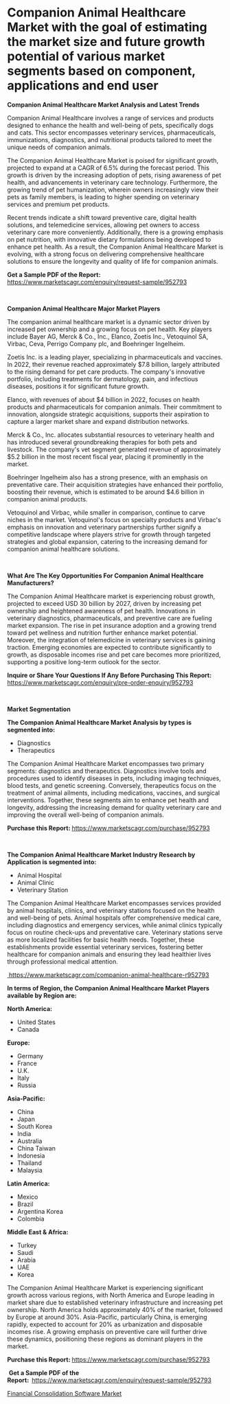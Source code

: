 <p><h1>Companion Animal Healthcare Market with the goal of estimating the market size and future growth potential of various market segments based on component, applications and end user</h1></p><p><strong>Companion Animal Healthcare Market Analysis and Latest Trends</strong></p>
<p><p>Companion Animal Healthcare involves a range of services and products designed to enhance the health and well-being of pets, specifically dogs and cats. This sector encompasses veterinary services, pharmaceuticals, immunizations, diagnostics, and nutritional products tailored to meet the unique needs of companion animals.</p><p>The Companion Animal Healthcare Market is poised for significant growth, projected to expand at a CAGR of 6.5% during the forecast period. This growth is driven by the increasing adoption of pets, rising awareness of pet health, and advancements in veterinary care technology. Furthermore, the growing trend of pet humanization, wherein owners increasingly view their pets as family members, is leading to higher spending on veterinary services and premium pet products.</p><p>Recent trends indicate a shift toward preventive care, digital health solutions, and telemedicine services, allowing pet owners to access veterinary care more conveniently. Additionally, there is a growing emphasis on pet nutrition, with innovative dietary formulations being developed to enhance pet health. As a result, the Companion Animal Healthcare Market is evolving, with a strong focus on delivering comprehensive healthcare solutions to ensure the longevity and quality of life for companion animals.</p></p>
<p><strong>Get a Sample PDF of the Report:&nbsp;</strong> <a href="https://www.marketscagr.com/enquiry/request-sample/952793?utm_campaign=2520&utm_medium=2&utm_source=Github&utm_content=ia&utm_term=06032025&utm_id=companion-animal-healthcare">https://www.marketscagr.com/enquiry/request-sample/952793</a></p>
<p>&nbsp;</p>
<p><strong>Companion Animal Healthcare Major Market Players</strong></p>
<p><p>The companion animal healthcare market is a dynamic sector driven by increased pet ownership and a growing focus on pet health. Key players include Bayer AG, Merck & Co., Inc., Elanco, Zoetis Inc., Vetoquinol SA, Virbac, Ceva, Perrigo Company plc, and Boehringer Ingelheim.</p><p>Zoetis Inc. is a leading player, specializing in pharmaceuticals and vaccines. In 2022, their revenue reached approximately $7.8 billion, largely attributed to the rising demand for pet care products. The company's innovative portfolio, including treatments for dermatology, pain, and infectious diseases, positions it for significant future growth.</p><p>Elanco, with revenues of about $4 billion in 2022, focuses on health products and pharmaceuticals for companion animals. Their commitment to innovation, alongside strategic acquisitions, supports their aspiration to capture a larger market share and expand distribution networks.</p><p>Merck & Co., Inc. allocates substantial resources to veterinary health and has introduced several groundbreaking therapies for both pets and livestock. The company's vet segment generated revenue of approximately $5.2 billion in the most recent fiscal year, placing it prominently in the market.</p><p>Boehringer Ingelheim also has a strong presence, with an emphasis on preventative care. Their acquisition strategies have enhanced their portfolio, boosting their revenue, which is estimated to be around $4.6 billion in companion animal products.</p><p>Vetoquinol and Virbac, while smaller in comparison, continue to carve niches in the market. Vetoquinol's focus on specialty products and Virbac's emphasis on innovation and veterinary partnerships further signify a competitive landscape where players strive for growth through targeted strategies and global expansion, catering to the increasing demand for companion animal healthcare solutions.</p></p>
<p>&nbsp;</p>
<p><strong>What Are The Key Opportunities For Companion Animal Healthcare Manufacturers?</strong></p>
<p><p>The Companion Animal Healthcare market is experiencing robust growth, projected to exceed USD 30 billion by 2027, driven by increasing pet ownership and heightened awareness of pet health. Innovations in veterinary diagnostics, pharmaceuticals, and preventive care are fueling market expansion. The rise in pet insurance adoption and a growing trend toward pet wellness and nutrition further enhance market potential. Moreover, the integration of telemedicine in veterinary services is gaining traction. Emerging economies are expected to contribute significantly to growth, as disposable incomes rise and pet care becomes more prioritized, supporting a positive long-term outlook for the sector.</p></p>
<p><strong>Inquire or Share Your Questions If Any Before Purchasing This Report:</strong> <a href="https://www.marketscagr.com/enquiry/pre-order-enquiry/952793?utm_campaign=2520&utm_medium=2&utm_source=Github&utm_content=ia&utm_term=06032025&utm_id=companion-animal-healthcare">https://www.marketscagr.com/enquiry/pre-order-enquiry/952793</a></p>
<p>&nbsp;</p>
<p><strong>Market Segmentation</strong></p>
<p><strong>The Companion Animal Healthcare Market Analysis by types is segmented into:</strong></p>
<p><ul><li>Diagnostics</li><li>Therapeutics</li></ul></p>
<p><p>The Companion Animal Healthcare Market encompasses two primary segments: diagnostics and therapeutics. Diagnostics involve tools and procedures used to identify diseases in pets, including imaging techniques, blood tests, and genetic screening. Conversely, therapeutics focus on the treatment of animal ailments, including medications, vaccines, and surgical interventions. Together, these segments aim to enhance pet health and longevity, addressing the increasing demand for quality veterinary care and improving the overall well-being of companion animals.</p></p>
<p><strong>Purchase this Report:&nbsp;</strong><a href="https://www.marketscagr.com/purchase/952793?utm_campaign=2520&utm_medium=2&utm_source=Github&utm_content=ia&utm_term=06032025&utm_id=companion-animal-healthcare">https://www.marketscagr.com/purchase/952793</a></p>
<p>&nbsp;</p>
<p><strong>The Companion Animal Healthcare Market Industry Research by Application is segmented into:</strong></p>
<p><ul><li>Animal Hospital</li><li>Animal Clinic</li><li>Veterinary Station</li></ul></p>
<p><p>The Companion Animal Healthcare Market encompasses services provided by animal hospitals, clinics, and veterinary stations focused on the health and well-being of pets. Animal hospitals offer comprehensive medical care, including diagnostics and emergency services, while animal clinics typically focus on routine check-ups and preventative care. Veterinary stations serve as more localized facilities for basic health needs. Together, these establishments provide essential veterinary services, fostering better healthcare for companion animals and ensuring they lead healthier lives through professional medical attention.</p></p>
<p><a href="https://www.marketscagr.com/companion-animal-healthcare-r952793?utm_campaign=2520&utm_medium=2&utm_source=Github&utm_content=ia&utm_term=06032025&utm_id=companion-animal-healthcare">&nbsp;https://www.marketscagr.com/companion-animal-healthcare-r952793</a></p>
<p><strong>In terms of Region, the Companion Animal Healthcare Market Players available by Region are:</strong></p>
<p>
    <p> <strong> North America: </strong>
        <ul>
            <li>United States</li>
            <li>Canada</li>
        </ul>
        </p> 
    <p> <strong> Europe: </strong>
        <ul>
            <li>Germany</li>
            <li>France</li>
            <li>U.K.</li>
            <li>Italy</li>
            <li>Russia</li>
        </ul>
        </p> 
    <p> <strong> Asia-Pacific: </strong>
        <ul>
            <li>China</li>
            <li>Japan</li>
            <li>South Korea</li>
            <li>India</li>
            <li>Australia</li>
            <li>China Taiwan</li>
            <li>Indonesia</li>
            <li>Thailand</li>
            <li>Malaysia</li>
        </ul>
        </p> 
    <p> <strong> Latin America: </strong>
        <ul>
            <li>Mexico</li>
            <li>Brazil</li>
            <li>Argentina Korea</li>
            <li>Colombia</li>
        </ul>
        </p> 
    <p> <strong> Middle East & Africa: </strong>
        <ul>
            <li>Turkey</li>
            <li>Saudi</li>
            <li>Arabia</li>
            <li>UAE</li>
            <li>Korea</li>
        </ul>
    </p>
    </p>
<p><p>The Companion Animal Healthcare Market is experiencing significant growth across various regions, with North America and Europe leading in market share due to established veterinary infrastructure and increasing pet ownership. North America holds approximately 40% of the market, followed by Europe at around 30%. Asia-Pacific, particularly China, is emerging rapidly, expected to account for 20% as urbanization and disposable incomes rise. A growing emphasis on preventive care will further drive these dynamics, positioning these regions as dominant players in the market.</p></p>
<p><strong>Purchase this Report: </strong><a href="https://www.marketscagr.com/purchase/952793?utm_campaign=2520&utm_medium=2&utm_source=Github&utm_content=ia&utm_term=06032025&utm_id=companion-animal-healthcare">https://www.marketscagr.com/purchase/952793</a></p>
<p>&nbsp;<strong>Get a Sample PDF of the Report:&nbsp;&nbsp;</strong><a href="https://www.marketscagr.com/enquiry/request-sample/952793?utm_campaign=2520&utm_medium=2&utm_source=Github&utm_content=ia&utm_term=06032025&utm_id=companion-animal-healthcare">https://www.marketscagr.com/enquiry/request-sample/952793</a></p>
<p><strong></strong></p>
<p><p><a href="https://github.com/yazminwollma30/Market-Research-Report-List-1/blob/main/financial-consolidation-software-market.md?utm_campaign=2520&utm_medium=2&utm_source=Github&utm_content=ia&utm_term=06032025&utm_id=companion-animal-healthcare">Financial Consolidation Software Market</a></p></p>